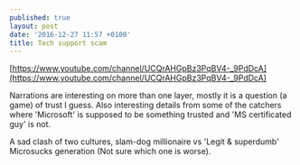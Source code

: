 ```yaml
---
published: true
layout: post
date: '2016-12-27 11:57 +0100'
title: Tech support scam
---
```

[https://www.youtube.com/channel/UCQrAHGpBz3PqBV4-_9PdDcA](https://www.youtube.com/channel/UCQrAHGpBz3PqBV4-_9PdDcA)

Narrations are interesting on more than one layer, mostly it is a question (a game) of trust I guess. Also interesting details from some of the catchers where 'Microsoft' is supposed to be something trusted and 'MS certificated guy' is not. 

A sad clash of two cultures, slam-dog millionaire vs 'Legit & superdumb' Microsucks generation (Not sure which one is worse).

